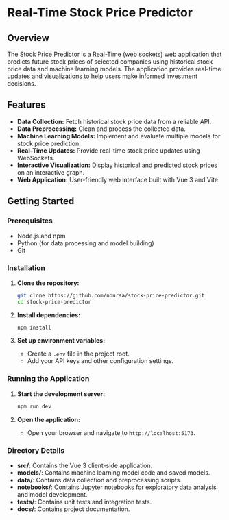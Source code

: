 # Real-Time Stock Price Predictor

## Overview

The Stock Price Predictor is a Real-Time (web sockets) web application that predicts future stock prices of selected companies using historical stock price data and machine learning models. The application provides real-time updates and visualizations to help users make informed investment decisions.

## Features

- **Data Collection:** Fetch historical stock price data from a reliable API.
- **Data Preprocessing:** Clean and process the collected data.
- **Machine Learning Models:** Implement and evaluate multiple models for stock price prediction.
- **Real-Time Updates:** Provide real-time stock price updates using WebSockets.
- **Interactive Visualization:** Display historical and predicted stock prices on an interactive graph.
- **Web Application:** User-friendly web interface built with Vue 3 and Vite.

## Getting Started

### Prerequisites

- Node.js and npm
- Python (for data processing and model building)
- Git

### Installation

1. **Clone the repository:**
   ```sh
   git clone https://github.com/nbursa/stock-price-predictor.git
   cd stock-price-predictor
   ```

2. **Install dependencies:**
   ```sh
   npm install
   ```

3. **Set up environment variables:**
    - Create a `.env` file in the project root.
    - Add your API keys and other configuration settings.

### Running the Application

1. **Start the development server:**
   ```sh
   npm run dev
   ```

2. **Open the application:**
    - Open your browser and navigate to `http://localhost:5173`.

### Directory Details

- **src/**: Contains the Vue 3 client-side application.
- **models/**: Contains machine learning model code and saved models.
- **data/**: Contains data collection and preprocessing scripts.
- **notebooks/**: Contains Jupyter notebooks for exploratory data analysis and model development.
- **tests/**: Contains unit tests and integration tests.
- **docs/**: Contains project documentation.

